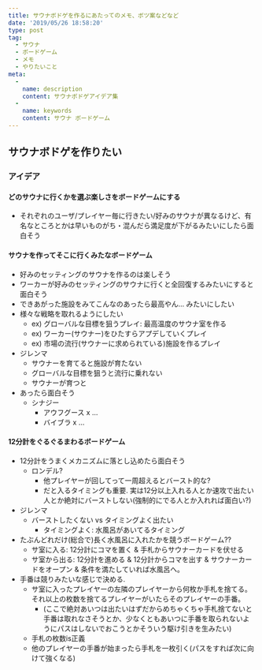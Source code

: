 ```yaml
---
title: サウナボドゲを作るにあたってのメモ、ボツ案などなど
date: '2019/05/26 18:58:20'
type: post
tag: 
  - サウナ
  - ボードゲーム
  - メモ
  - やりたいこと
meta:
  -
    name: description
    content: サウナボドゲアイデア集
  -
    name: keywords
    content: サウナ ボードゲーム
---
```


## サウナボドゲを作りたい

### アイデア

#### どのサウナに行くかを選ぶ楽しさをボードゲームにする
  - それぞれのユーザ/プレイヤー毎に行きたい/好みのサウナが異なるけど、有名なところとかは早いものがち・混んだら満足度が下がるみたいにしたら面白そう

#### サウナを作ってそこに行くみたなボードゲーム
  - 好みのセッティングのサウナを作るのは楽しそう
  - ワーカーが好みのセッティングのサウナに行くと全回復するみたいにすると面白そう
  - できあがった施設をみてこんなのあったら最高やん... みたいにしたい
  - 様々な戦略を取れるようにしたい
    - ex) グローバルな目標を狙うプレイ: 最高温度のサウナ室を作る
    - ex) ワーカー(サウナー)をひたすらアプデしていくプレイ
    - ex) 市場の流行(サウナーに求められている)施設を作るプレイ
  - ジレンマ
    - サウナーを育てると施設が育たない
    - グローバルな目標を狙うと流行に乗れない
    - サウナーが育つと
  - あったら面白そう
    - シナジー
      - アウフグース x ...
      - バイブラ x ...

#### 12分計をぐるぐるまわるボードゲーム
  - 12分計をうまくメカニズムに落とし込めたら面白そう
    - ロンデル?
      - 他プレイヤーが回してって一周超えるとバースト的な?
      - だと入るタイミングも重要. 実は12分以上入れる人とか速攻で出たい人とか絶対にバーストしない(強制的にでる人とか入れれば面白い?)
  - ジレンマ
    - バーストしたくない vs タイミングよく出たい
      - タイミングよく: 水風呂があいてるタイミング
  - たぶんどれだけ(総合で)長く水風呂に入れたかを競うボードゲーム??
    - サ室に入る: 12分計にコマを置く & 手札からサウナーカードを伏せる
    - サ室から出る: 12分計を進める & 12分計からコマを出す & サウナーカードをオープン & 条件を満たしていれば水風呂へ。
  - 手番は競りみたいな感じで決める. 
    - サ室に入ったプレイヤーの左隣のプレイヤーから何枚か手札を捨てる。それ以上の枚数を捨てるプレイヤーがいたらそのプレイヤーの手番。
      - (ここで絶対あいつは出たいはずだからめちゃくちゃ手札捨てないと手番は取れなさそうとか、少なくともあいつに手番を取られないようにパスはしないでおこうとかそういう駆け引きを生みたい)
    - 手札の枚数is正義
    - 他のプレイヤーの手番が始まったら手札を一枚引く(パスをすれば次に向けて強くなる)




